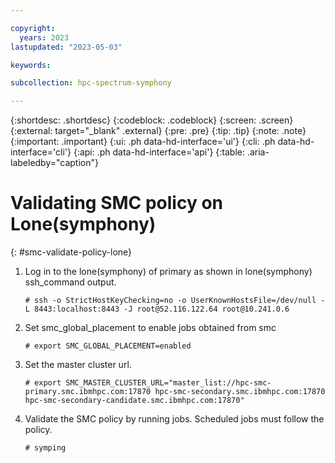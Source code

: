 ```yaml
---

copyright:
  years: 2023
lastupdated: "2023-05-03"

keywords: 

subcollection: hpc-spectrum-symphony

---
```


{:shortdesc: .shortdesc}
{:codeblock: .codeblock}
{:screen: .screen}
{:external: target="_blank" .external}
{:pre: .pre}
{:tip: .tip}
{:note: .note}
{:important: .important}
{:ui: .ph data-hd-interface='ui'}
{:cli: .ph data-hd-interface='cli'}
{:api: .ph data-hd-interface='api'}
{:table: .aria-labeledby="caption"}
                   
# Validating SMC policy on Lone(symphony)
{: #smc-validate-policy-lone}

1.  Log in to the lone(symphony) of primary as shown in lone(symphony) ssh_command output.
    ```shell
    # ssh -o StrictHostKeyChecking=no -o UserKnownHostsFile=/dev/null -L 8443:localhost:8443 -J root@52.116.122.64 root@10.241.0.6
    ```
2.  Set smc_global_placement to enable jobs obtained from smc
    ```shell
    # export SMC_GLOBAL_PLACEMENT=enabled
    ```
3.  Set the master cluster url.
    ```shell
    # export SMC_MASTER_CLUSTER_URL="master_list://hpc-smc-primary.smc.ibmhpc.com:17870 hpc-smc-secondary.smc.ibmhpc.com:17870 hpc-smc-secondary-candidate.smc.ibmhpc.com:17870"
    ```
4.  Validate the SMC policy by running jobs. Scheduled jobs must follow the policy.
    ```shell
    # symping
    ```
